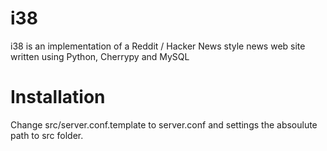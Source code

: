 i38
============

i38 is an implementation of a Reddit / Hacker News style news web site written using Python, Cherrypy and MySQL




Installation
============

Change src/server.conf.template to server.conf and settings the absoulute path to src folder.
